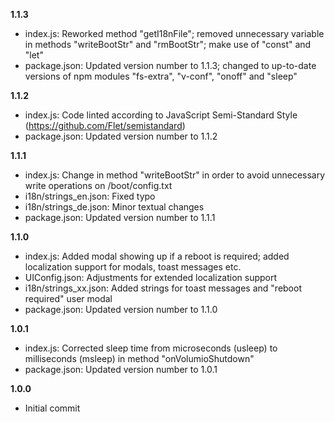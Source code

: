 **1.1.3**

* index.js: Reworked method "getI18nFile"; removed unnecessary variable in methods "writeBootStr" and "rmBootStr"; make use of "const" and "let"
* package.json: Updated version number to 1.1.3; changed to up-to-date versions of npm modules "fs-extra", "v-conf", "onoff" and "sleep"


**1.1.2**

* index.js: Code linted according to JavaScript Semi-Standard Style (https://github.com/Flet/semistandard)
* package.json: Updated version number to 1.1.2


**1.1.1**

* index.js: Change in method "writeBootStr" in order to avoid unnecessary write operations on /boot/config.txt
* i18n/strings_en.json: Fixed typo
* i18n/strings_de.json: Minor textual changes
* package.json: Updated version number to 1.1.1


**1.1.0**

* index.js: Added modal showing up if a reboot is required; added localization support for modals, toast messages etc.
* UIConfig.json: Adjustments for extended localization support
* i18n/strings_xx.json: Added strings for toast messages and "reboot required" user modal
* package.json: Updated version number to 1.1.0


**1.0.1**

* index.js: Corrected sleep time from microseconds (usleep) to milliseconds (msleep) in method "onVolumioShutdown"
* package.json: Updated version number to 1.0.1


**1.0.0**

* Initial commit
